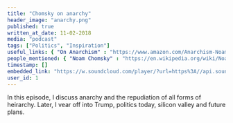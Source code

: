 ```yaml
---
title: "Chomsky on anarchy"
header_image: "anarchy.png"
published: true
written_at_date: 11-02-2018
media: "podcast"
tags: ["Politics", "Inspiration"]
useful_links: { "On Anarchism" : "https://www.amazon.com/Anarchism-Noam-Chomsky-ebook/dp/B00E25LZZI/ref=sr_1_1?ie=UTF8&qid=1518413271&sr=8-1&keywords=on+anarchy" }
people_mentioned: { "Noam Chomsky" : "https://en.wikipedia.org/wiki/Noam_Chomsky" }
timestamp: []
embedded_link: "https://w.soundcloud.com/player/?url=https%3A//api.soundcloud.com/tracks/398148399"
user_id: 1
---
```


In this episode, I discuss anarchy and the repudiation of all forms of heirarchy.  Later, I vear off into Trump, politics today, silicon valley and future plans.